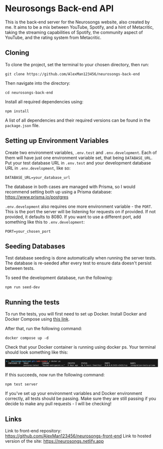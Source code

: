 # Neurosongs Back-end API

This is the back-end server for the Neurosongs website, also created by me. It aims to be a mix between YouTube, Spotify, and a hint of Metacritic, taking the streaming capabilities of Spotify, the community aspect of YouTube, and the rating system from Metacritic.

## Cloning

To clone the project, set the terminal to your chosen directory, then run:

    git clone https://github.com/AlexMan123456/neurosongs-back-end

Then navigate into the directory:

    cd neurosongs-back-end

Install all required dependencies using:

    npm install

A list of all dependencies and their required versions can be found in the `package.json` file.

## Setting up Environment Variables

Create two environment variables, `.env.test` and `.env.development`. Each of them will have just one environment variable set, that being `DATABASE_URL`. Put your test database URL in `.env.test` and your development database URL in `.env.development`, like so:

    DATABASE_URL=your_database_url

The database in both cases are managed with Prisma, so I would recommend setting both up using a Prisma database: https://www.prisma.io/postgres

`.env.development` also requires one more environment variable - the `PORT`. This is the port the server will be listening for requests on if provided. If not provided, it defaults to 8080. If you want to use a different port, add something like this to `.env.development`:

    PORT=your_chosen_port

## Seeding Databases

Test database seeding is done automatically when running the server tests. The database is re-seeded after every test to ensure data doesn't persist between tests.

To seed the development database, run the following:
    
    npm run seed-dev

## Running the tests

To run the tests, you will first need to set up Docker. Install Docker and Docker Compose using [this link](https://docs.docker.com/get-started/get-docker/).

After that, run the following command:

    docker compose up -d

Check that your Docker container is running using docker ps. Your terminal should look something like this:

![CONTAINER ID: (your container ID). IMAGE: postgres:latest. COMMAND: "docker-entrypoint.s...". CREATED: 9 days ago. STATUS: Up 4 hours (healthy). PORTS: 0.0.0.0:5432->5432/tcp. NAMES: integration-tests-prisma.](./docker-ps-result.png)

If this succeeds, now run the following command:

    npm test server

If you've set up your environment variables and Docker environment correctly, all tests should be passing. Make sure they are still passing if you decide to make any pull requests - I will be checking!

## Links

Link to front-end repository: https://github.com/AlexMan123456/neurosongs-front-end
Link to hosted version of the site: https://neurosongs.netlify.app
